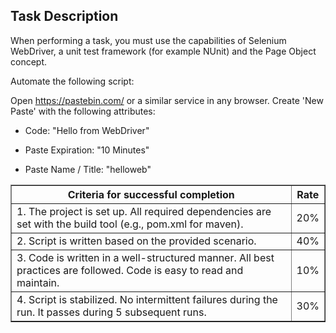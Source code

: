 ## Task Description

When performing a task, you must use the capabilities of Selenium WebDriver, a unit test framework (for example NUnit) and the Page Object concept.


Automate the following script:


Open https://pastebin.com/ or a similar service in any browser.
Create 'New Paste' with the following attributes:
* Code: "Hello from WebDriver"


* Paste Expiration: "10 Minutes"


* Paste Name / Title: "helloweb"

<table border="1">
  <tr>
    <th>Criteria for successful completion</th>
    <th>Rate</th>
  </tr>
  <tr>
    <td>1. The project is set up. All required dependencies are set with the build tool (e.g., pom.xml for maven).</td>
    <td>20%</td>
  </tr>
  <tr>
    <td>2. Script is written based on the provided scenario.</td>
    <td>40%</td>
  </tr>
  <tr>
    <td>3. Code is written in a well-structured manner. All best practices are followed. Code is easy to read and maintain.</td>
    <td>10%</td>
  </tr>
  <tr>
    <td>4. Script is stabilized. No intermittent failures during the run. It passes during 5 subsequent runs.</td>
    <td>30%</td>
  </tr>
</table>
